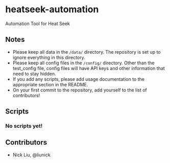 # heatseek-automation
Automation Tool for Heat Seek

## Notes

* Please keep all data in the `/data/` directory. The repository is set up to ignore everything in this directory.
* Please keep all config files in the `/config/` directory. Other than the test_config file, config files will have API keys and other information that need to stay hidden.
* If you add any scripts, please add usage documentation to the appropriate section in the README.
* On your first commit to the repository, add yourself to the list of contributors!

## Scripts

### No scripts yet!

## Contributors
* Nick Liu, @liunick
